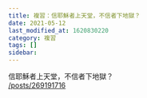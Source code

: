 ```yaml
---
title: 複習：信耶穌者上天堂，不信者下地獄？
date: 2021-05-12
last_modified_at: 1620830220
category: 複習
tags: []
sidebar: 
---
```


<p>信耶穌者上天堂，不信者下地獄？<br/>
<a href="/posts/269191716" target="_blank">/posts/269191716</a></p>
<p> </p>

